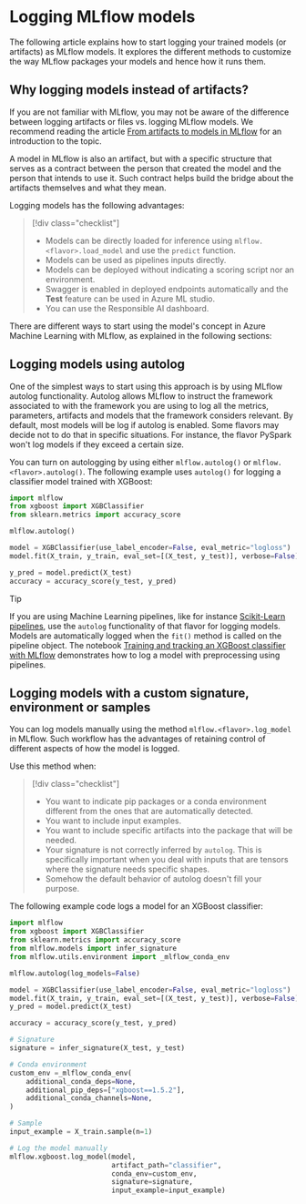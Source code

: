 
# Logging MLflow models

The following article explains how to start logging your trained models (or artifacts) as MLflow models. It explores the different methods to customize the way MLflow packages your models and hence how it runs them. 

## Why logging models instead of artifacts?

If you are not familiar with MLflow, you may not be aware of the difference between logging artifacts or files vs. logging MLflow models. We recommend reading the article [From artifacts to models in MLflow](concept-mlflow-models.md) for an introduction to the topic.

A model in MLflow is also an artifact, but with a specific structure that serves as a contract between the person that created the model and the person that intends to use it. Such contract helps build the bridge about the artifacts themselves and what they mean.

Logging models has the following advantages:
> [!div class="checklist"]
> * Models can be directly loaded for inference using `mlflow.<flavor>.load_model` and use the `predict` function.
> * Models can be used as pipelines inputs directly.
> * Models can be deployed without indicating a scoring script nor an environment.
> * Swagger is enabled in deployed endpoints automatically and the __Test__ feature can be used in Azure ML studio.
> * You can use the Responsible AI dashboard.

There are different ways to start using the model's concept in Azure Machine Learning with MLflow, as explained in the following sections:

## Logging models using autolog

One of the simplest ways to start using this approach is by using MLflow autolog functionality. Autolog allows MLflow to instruct the framework associated to with the framework you are using to log all the metrics, parameters, artifacts and models that the framework considers relevant. By default, most models will be log if autolog is enabled. Some flavors may decide not to do that in specific situations. For instance, the flavor PySpark won't log models if they exceed a certain size.

You can turn on autologging by using either `mlflow.autolog()` or `mlflow.<flavor>.autolog()`. The following example uses `autolog()` for logging a classifier model trained with XGBoost:

```python
import mlflow
from xgboost import XGBClassifier
from sklearn.metrics import accuracy_score

mlflow.autolog()

model = XGBClassifier(use_label_encoder=False, eval_metric="logloss")
model.fit(X_train, y_train, eval_set=[(X_test, y_test)], verbose=False)

y_pred = model.predict(X_test)
accuracy = accuracy_score(y_test, y_pred)
```

> [!TIP]
> If you are using Machine Learning pipelines, like for instance [Scikit-Learn pipelines](https://scikit-learn.org/stable/modules/generated/sklearn.pipeline.Pipeline.html), use the `autolog` functionality of that flavor for logging models. Models are automatically logged when the `fit()` method is called on the pipeline object. The notebook [Training and tracking an XGBoost classifier with MLflow](https://github.com/Azure/azureml-examples/blob/main/sdk/python/using-mlflow/train-and-log/xgboost_classification_mlflow.ipynb) demonstrates how to log a model with preprocessing using pipelines.

## Logging models with a custom signature, environment or samples

You can log models manually using the method `mlflow.<flavor>.log_model` in MLflow. Such workflow has the advantages of retaining control of different aspects of how the model is logged. 

Use this method when:
> [!div class="checklist"]
> * You want to indicate pip packages or a conda environment different from the ones that are automatically detected.
> * You want to include input examples.
> * You want to include specific artifacts into the package that will be needed.
> * Your signature is not correctly inferred by `autolog`. This is specifically important when you deal with inputs that are tensors where the signature needs specific shapes.
> * Somehow the default behavior of autolog doesn't fill your purpose.

The following example code logs a model for an XGBoost classifier:

```python
import mlflow
from xgboost import XGBClassifier
from sklearn.metrics import accuracy_score
from mlflow.models import infer_signature
from mlflow.utils.environment import _mlflow_conda_env

mlflow.autolog(log_models=False)

model = XGBClassifier(use_label_encoder=False, eval_metric="logloss")
model.fit(X_train, y_train, eval_set=[(X_test, y_test)], verbose=False)
y_pred = model.predict(X_test)

accuracy = accuracy_score(y_test, y_pred)

# Signature
signature = infer_signature(X_test, y_test)

# Conda environment
custom_env =_mlflow_conda_env(
    additional_conda_deps=None,
    additional_pip_deps=["xgboost==1.5.2"],
    additional_conda_channels=None,
)

# Sample
input_example = X_train.sample(n=1)

# Log the model manually
mlflow.xgboost.log_model(model, 
                         artifact_path="classifier", 
                         conda_env=custom_env,
                         signature=signature,
                         input_example=input_example)
```

